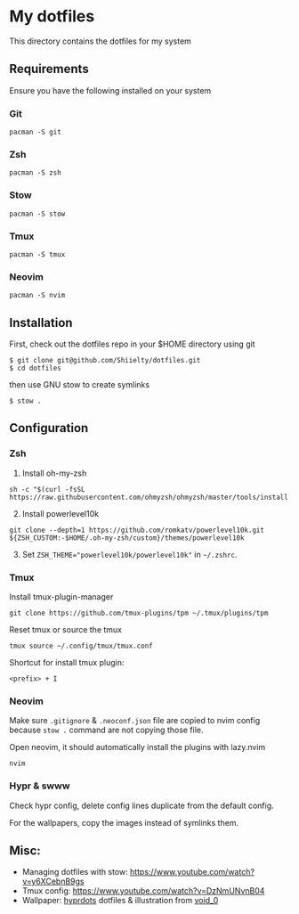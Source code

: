 # My dotfiles

This directory contains the dotfiles for my system

## Requirements

Ensure you have the following installed on your system

### Git

```
pacman -S git
```

### Zsh

```
pacman -S zsh
```

### Stow

```
pacman -S stow
```

### Tmux

```
pacman -S tmux
```

### Neovim

```
pacman -S nvim
```

## Installation

First, check out the dotfiles repo in your $HOME directory using git

```
$ git clone git@github.com/Shiielty/dotfiles.git
$ cd dotfiles
```

then use GNU stow to create symlinks

```
$ stow .
```

## Configuration

### Zsh

1. Install oh-my-zsh
```
sh -c "$(curl -fsSL https://raw.githubusercontent.com/ohmyzsh/ohmyzsh/master/tools/install.sh)"
```
2. Install powerlevel10k
```
git clone --depth=1 https://github.com/romkatv/powerlevel10k.git ${ZSH_CUSTOM:-$HOME/.oh-my-zsh/custom}/themes/powerlevel10k
```
3. Set `ZSH_THEME="powerlevel10k/powerlevel10k"` in `~/.zshrc`.

### Tmux

Install tmux-plugin-manager

```
git clone https://github.com/tmux-plugins/tpm ~/.tmux/plugins/tpm
```

Reset tmux or source the tmux

```
tmux source ~/.config/tmux/tmux.conf
```

Shortcut for install tmux plugin:

```
<prefix> + I
```

### Neovim

Make sure `.gitignore` & `.neoconf.json` file are copied to nvim config because `stow .` command are not copying those file.

Open neovim, it should automatically install the plugins with lazy.nvim

```
nvim
```

### Hypr & swww

Check hypr config, delete config lines duplicate from the default config.

For the wallpapers, copy the images instead of symlinks them.

## Misc:

- Managing dotfiles with stow: https://www.youtube.com/watch?v=y6XCebnB9gs
- Tmux config: https://www.youtube.com/watch?v=DzNmUNvnB04
- Wallpaper: [hyprdots](https://github.com/prasanthrangan/hyprdots) dotfiles & illustration from [void_0](https://www.pixiv.net/en/users/14801956/artworks)
